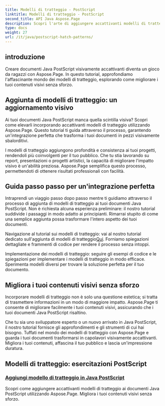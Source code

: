 ```yaml
---
title: Modelli di tratteggio - PostScript
linktitle: Modelli di tratteggio - PostScript
second_title: API Java Aspose.Page
description: Scopri l'arte di aggiungere accattivanti modelli di tratteggio ai documenti Java PostScript con Aspose.Page. Migliora i contenuti visivi senza sforzo per un risultato straordinario.
type: docs
weight: 27
url: /it/java/postscript-hatch-patterns/
---
```

## introduzione

Creare documenti Java PostScript visivamente accattivanti diventa un gioco da ragazzi con Aspose.Page. In questo tutorial, approfondiamo l'affascinante mondo dei modelli di tratteggio, esplorando come migliorare i tuoi contenuti visivi senza sforzo.

## Aggiunta di modelli di tratteggio: un aggiornamento visivo
Ai tuoi documenti Java PostScript manca quella scintilla visiva? Scopri come elevarli incorporando accattivanti modelli di tratteggio utilizzando Aspose.Page. Questo tutorial ti guida attraverso il processo, garantendo un'integrazione perfetta che trasforma i tuoi documenti in pezzi visivamente sbalorditivi.

I modelli di tratteggio aggiungono profondità e consistenza ai tuoi progetti, rendendoli più coinvolgenti per il tuo pubblico. Che tu stia lavorando su report, presentazioni o progetti artistici, la capacità di migliorare l'impatto visivo è un'abilità preziosa. Aspose.Page semplifica questo processo, permettendoti di ottenere risultati professionali con facilità.

## Guida passo passo per un'integrazione perfetta
Intraprendi un viaggio passo dopo passo mentre ti guidiamo attraverso il processo di aggiunta di modelli di tratteggio ai tuoi documenti Java PostScript. Non è richiesta alcuna esperienza preliminare: il nostro tutorial suddivide i passaggi in modo adatto ai principianti. Rimarrai stupito di come una semplice aggiunta possa trasformare l'intero aspetto dei tuoi documenti.

Navigazione al tutorial sui modelli di tratteggio: vai al nostro tutorial dedicato sull'aggiunta di modelli di tratteggio[Qui](./add-hatch-pattern/). Forniamo spiegazioni dettagliate e frammenti di codice per rendere il processo senza intoppi.

Implementazione dei modelli di tratteggio: seguire gli esempi di codice e le spiegazioni per implementare i modelli di tratteggio in modo efficace. Sperimenta modelli diversi per trovare la soluzione perfetta per il tuo documento.

## Migliora i tuoi contenuti visivi senza sforzo
Incorporare modelli di tratteggio non è solo una questione estetica; si tratta di trasmettere informazioni in un modo di maggiore impatto. Aspose.Page ti consente di migliorare facilmente i tuoi contenuti visivi, assicurando che i tuoi documenti Java PostScript risaltino.

Che tu sia uno sviluppatore esperto o un nuovo arrivato in Java PostScript, il nostro tutorial fornisce gli approfondimenti e gli strumenti di cui hai bisogno. Tuffati nel mondo dei modelli di tratteggio con Aspose.Page e guarda i tuoi documenti trasformarsi in capolavori visivamente accattivanti. Migliora i tuoi contenuti, affascina il tuo pubblico e lascia un'impressione duratura.
## Modelli di tratteggio: esercitazioni PostScript
### [Aggiungi modello di tratteggio in Java PostScript](./add-hatch-pattern/)
Scopri come aggiungere accattivanti modelli di tratteggio ai documenti Java PostScript utilizzando Aspose.Page. Migliora i tuoi contenuti visivi senza sforzo.